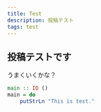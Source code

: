 ```yaml
---
title: Test
description: 投稿テスト
tags: test
---
```


## 投稿テストです

うまくいくかな？

```haskell
main :: IO ()
main = do
    putStrLn "This is test."
```
